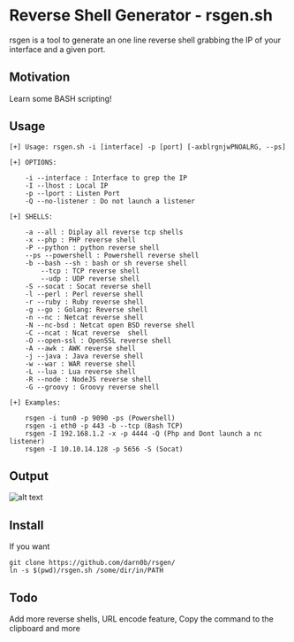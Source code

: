 # Reverse Shell Generator - rsgen.sh

rsgen is a tool to generate an one line reverse shell grabbing the IP of your interface and a given port.

## Motivation

Learn some BASH scripting!

## Usage

```
[+] Usage: rsgen.sh -i [interface] -p [port] [-axblrgnjwPNOALRG, --ps] 

[+] OPTIONS:

	-i --interface : Interface to grep the IP
	-I --lhost : Local IP
	-p --lport : Listen Port
	-Q --no-listener : Do not launch a listener

[+] SHELLS:

	-a --all : Diplay all reverse tcp shells
	-x --php : PHP reverse shell
	-P --python : python reverse shell
	--ps --powershell : Powershell reverse shell
 	-b --bash --sh : bash or sh reverse shell
   		--tcp : TCP reverse shell
   		--udp : UDP reverse shell
	-S --socat : Socat reverse shell
	-l --perl : Perl reverse shell 
	-r --ruby : Ruby reverse shell
	-g --go : Golang: Reverse shell
	-n --nc : Netcat reverse shell
	-N --nc-bsd : Netcat open BSD reverse shell
	-C --ncat : Ncat reverse  shell
	-O --open-ssl : OpenSSL reverse shell
	-A --awk : AWK reverse shell
	-j --java : Java reverse shell
	-w --war : WAR reverse shell
	-L --lua : Lua reverse shell
	-R --node : NodeJS reverse shell
	-G --groovy : Groovy reverse shell

[+] Examples:

	rsgen -i tun0 -p 9090 -ps (Powershell)
	rsgen -i eth0 -p 443 -b --tcp (Bash TCP)
	rsgen -I 192.168.1.2 -x -p 4444 -Q (Php and Dont launch a nc listener)
	rsgen -I 10.10.14.128 -p 5656 -S (Socat) 
```

## Output

![alt text](https://raw.githubusercontent.com/darn0b/rsgen/master/screenshot.png)

## Install

If you want

```
git clone https://github.com/darn0b/rsgen/
ln -s $(pwd)/rsgen.sh /some/dir/in/PATH
```

## Todo

Add more reverse shells, URL encode feature, Copy the command to the clipboard and more


